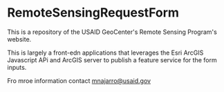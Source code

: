 # RemoteSensingRequestForm

This is a repository of the USAID GeoCenter's Remote Sensing Program's website. 

This is largely a front-edn applications that leverages the Esri ArcGIS Javascript APi and ArcGIS server to publish a feature service for the form inputs. 

Fro mroe information contact mnajarro@usaid.gov

